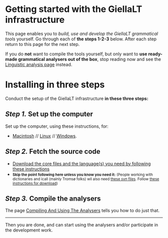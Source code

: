 # Getting started with the GiellaLT infrastructure

This page enables you to *build, use and develop the GiellaLT grammatical tools* yourself. Go through each of **the steps 1-2-3** below. After each step return to this page for the next step.

If you do **not** want to compile the tools yourself, but only want to **use ready-made grammatical analysers out of the box**, stop reading now and see the  [Linguistic analysis page](../ling/LinguisticAnalysis.html) instead. 

# Installing in three steps

Conduct the setup of the GiellaLT infrastructure  **in these three steps:**

## *Step 1.* Set up the computer

Set up the computer, using these instructions, for: 

- [Macintosh](GettingStartedOnTheMac.md) // [Linux](GettingStartedOnLinux.md) // [Windows](GettingStartedOnWindows.md). 


## *Step 2.* Fetch the source code
 

- [Download the core files and the language(s) you need by following these instructions](infraremake/GettingStartedWithTheNewInfra.md) 
- <small>**Skip the point following here unless you know you need it:** (People working with dictionaries and icall (mainly Tromsø folks) wil also need  [these *svn* files](https://gtsvn.uit.no/langtech/trunk/). Follow [these instructions for download](../tools/docu-svn-user.md))</small>



## *Step 3.* Compile the analysers


The page [Compiling And Using The Analysers](CompilingAndUsingTheAnalysers.md) 
tells you how to do just that. 

---

Then you are done, and can start using the analysers and/or participate in the development work.



